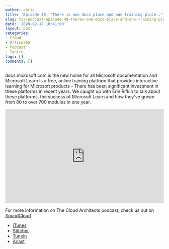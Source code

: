 ```yaml
---
author: chris
title: 'Episode 40: "There is one docs place and one training place.."'
slug: tca-podcast-episode-40-theres-one-docs-place-and-one-training-place
date: '2020-02-17 10:41:00'
layout: post
categories:
- Cloud
- Office365
- Podcast
- Ignite
tags: []
comments: []
---
```


docs.microsoft.com is the new home for all Microsoft documentation and Microsoft Learn is a free, online training platform that provides interactive learning for Microsoft products - There has been significant investment in these platforms in recent years. We caught up with Erin Rifkin to talk about these platforms, the success of Microsoft Learn and how they've grown from 80 to over 700 modules in one year.

<p><iframe width="100%" height="300" scrolling="no" frameborder="no" allow="autoplay" src="https://w.soundcloud.com/player/?url=https%3A//api.soundcloud.com/tracks/762240034&color=%23ff5500&auto_play=false&hide_related=false&show_comments=true&show_user=true&show_reposts=false&show_teaser=true&visual=true"></iframe></p>

For more information on The Cloud Architects podcast, check us out on [SoundCloud](https://soundcloud.com/thecloudarchitects/)

*   [iTunes](https://itunes.apple.com/us/podcast/the-cloud-architects-podcast/id1264479296?mt=2)
*   [Stitcher](https://www.stitcher.com/podcast/the-cloud-architects/the-cloud-achitects)
*   [Tunein](https://tunein.com/radio/The-Cloud-Architects-Podcast-p1026315/)
*   [Acast](https://www.acast.com/thecloudarchitectspodcast)
